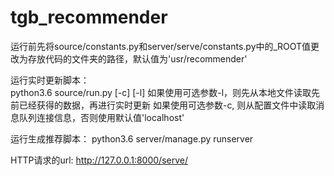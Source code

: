 # tgb_recommender

运行前先将source/constants.py和server/serve/constants.py中的_ROOT值更改为存放代码的文件夹的路径，默认值为'usr/recommender'

运行实时更新脚本：	
python3.6 source/run.py [-c] [-l] 
如果使用可选参数-l，则先从本地文件读取先前已经获得的数据，再进行实时更新
如果使用可选参数-c, 则从配置文件中读取消息队列连接信息，否则使用默认值'localhost'

运行生成推荐脚本：
python3.6 server/manage.py runserver

HTTP请求的url: http://127.0.0.1:8000/serve/
